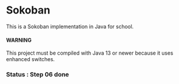 # Sokoban

This is a Sokoban implementation in Java for school.

#### WARNING

This project must be compiled with Java 13 or newer because it uses enhanced switches.

### Status : Step 06 done